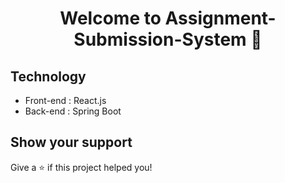 <h1 align="center">Welcome to Assignment-Submission-System 👋</h1>
<p>
</p>

## Technology

 - Front-end : React.js
 - Back-end : Spring Boot



## Show your support

Give a ⭐️ if this project helped you!
